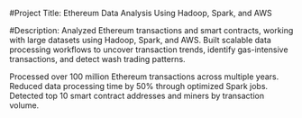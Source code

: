 #Project Title: Ethereum Data Analysis Using Hadoop, Spark, and AWS

#Description:
Analyzed Ethereum transactions and smart contracts, working with large datasets using Hadoop, Spark, and AWS. Built scalable data processing workflows to uncover transaction trends, identify gas-intensive transactions, and detect wash trading patterns.

Processed over 100 million Ethereum transactions across multiple years.
Reduced data processing time by 50% through optimized Spark jobs.
Detected top 10 smart contract addresses and miners by transaction volume.
